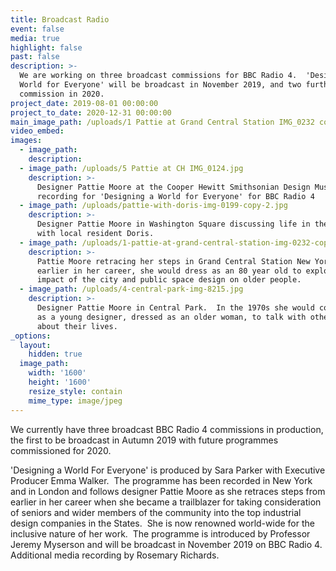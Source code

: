 ```yaml
---
title: Broadcast Radio
event: false
media: true
highlight: false
past: false
description: >-
  We are working on three broadcast commissions for BBC Radio 4.  'Designing a
  World for Everyone' will be broadcast in November 2019, and two further
  commission in 2020.
project_date: 2019-08-01 00:00:00
project_to_date: 2020-12-31 00:00:00
main_image_path: /uploads/1 Pattie at Grand Central Station IMG_0232 copy.jpg
video_embed:
images:
  - image_path:
    description:
  - image_path: /uploads/5 Pattie at CH IMG_0124.jpg
    description: >-
      Designer Pattie Moore at the Cooper Hewitt Smithsonian Design Museum -
      recording for 'Designing a World for Everyone' for BBC Radio 4
  - image_path: /uploads/pattie-with-doris-img-0199-copy-2.jpg
    description: >-
      Designer Pattie Moore in Washington Square discussing life in the city
      with local resident Doris.
  - image_path: /uploads/1-pattie-at-grand-central-station-img-0232-copy.jpg
    description: >-
      Pattie Moore retracing her steps in Grand Central Station New York, where
      earlier in her career, she would dress as an 80 year old to explore the
      impact of the city and public space design on older people.
  - image_path: /uploads/4-central-park-img-8215.jpg
    description: >-
      Designer Pattie Moore in Central Park.  In the 1970s she would come here
      as a young designer, dressed as an older woman, to talk with other seniors
      about their lives.
_options:
  layout:
    hidden: true
  image_path:
    width: '1600'
    height: '1600'
    resize_style: contain
    mime_type: image/jpeg
---
```


We currently have three broadcast BBC Radio 4 commissions in production, the first to be broadcast in Autumn 2019 with future programmes commissioned for 2020.

'Designing a World For Everyone' is produced by Sara Parker with Executive Producer Emma Walker.&nbsp; The programme has been recorded in New York and in London and follows designer Pattie Moore as she retraces steps from earlier in her career when she became a trailblazer for taking consideration of seniors and wider members of the community into the top industrial design companies in the States.&nbsp; She is now renowned world-wide for the inclusive nature of her work.&nbsp; The programme is introduced by Professor Jeremy Myserson and will be broadcast in November 2019 on BBC Radio 4.&nbsp; Additional media recording by Rosemary Richards.